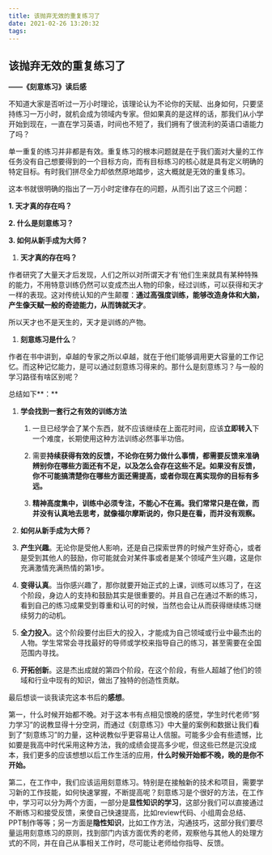 ```yaml
---
title: 该抛弃无效的重复练习了
date: 2021-02-26 13:20:32
tags:
---
```

## 该抛弃无效的重复练习了

**——《刻意练习》读后感**

不知道大家是否听过一万小时理论，该理论认为不论你的天赋、出身如何，只要坚持练习一万小时，就机会成为领域内专家。但如果真的是这样的话，那我们从小学开始到现在，一直在学习英语，时间也不短了，我们拥有了很流利的英语口语能力了吗？

单一重复的练习并非都是有效。重复练习的根本问题就是在于我们面对大量的工作任务没有自己想要得到的一个目标方向，而有目标练习的核心就是具有定义明确的特定目标。有时我们拼尽全力却依然原地踏步，这大概就是无效的重复练习。

这本书就很明确的指出了一万小时定律存在的问题，从而引出了这三个问题：

**1. 天才真的存在吗？**

**2. 什么是刻意练习？**

**3. 如何从新手成为大师？**

1.  **天才真的存在吗？**

作者研究了大量天才后发现，人们之所以对所谓天才有‘他们生来就具有某种特殊的能力，不用特意训练仍然可以变成杰出人物的印象，经过训练，可以获得和天才一样的表现。这对传统认知的产生颠覆：**通过高强度训练，能够改造身体和大脑，产生像天赋一般的奇迹能力，从而铸就天才**。

所以天才也不是天生的，天才是训练的产物。

1.  **刻意练习是什么**？

作者在书中讲到，卓越的专家之所以卓越，就在于他们能够调用更大容量的工作记忆。而这种记忆能力，是可以通过刻意练习得来的。那什么是刻意练习？与一般的学习路径有啥区别呢？

总结如下**：**

1.  **学会找到一套行之有效的训练方法**

    1.  一旦已经学会了某个东西，就不应该继续在上面花时间，应该**立即转入**下一个难度，长期使用这种方法训练必然事半功倍。

    2.  需要**持续获得有效的反馈，不论你在努力做什么事情，都需要反馈来准确辨别你在哪些方面还有不足，以及怎么会存在这些不足。如果没有反馈，你不可能搞清楚你在哪些方面还需提高，或者你现在离实现你的目标有多远。**

    3.  **精神高度集中，训练中必须专注，不能心不在焉。我们常常只是在做，而并没有认真地去思考，就像福尔摩斯说的，你只是在看，而并没有观察。**

2.  **如何从新手成为大师？**

3.  **产生兴趣**。无论你是受他人影响，还是自己探索世界的时候产生好奇心，或者是受到其他人的鼓励，你可能就会对某件事或者是某个领域产生兴趣，这是你充满激情充满热情的第1步。

4.  **变得认真**。当你感兴趣了，那你就要开始正式的上课，训练可以练习了，在这个阶段，身边人的支持和鼓励其实是很重要的。并且自己在通过不断的练习，看到自己的练习成果受到尊重和认可的时候，当然也会让从而获得继续练习继续努力的动机。

5.  **全力投入**。这个阶段要付出巨大的投入，才能成为自己领域或行业中最杰出的人物。学生常常会寻找最好的导师或学校来指导自己的练习，甚至需要在全国范围内寻找。

6.  **开拓创新**。这是杰出成就的第四个阶段，在这个阶段，有些人超越了他们的领域和行业中现有的知识，做出了独特的创造性贡献。

最后想谈一谈我读完这本书后的**感想**。

第一，什么时候开始都不晚。对于这本书有点相见恨晚的感觉，学生时代老师“努力学习”的说教显得十分空洞，而通过《刻意练习》中大量的案例和数据让我们看到了“刻意练习”的力量，这种说教似乎更容易让人信服。可能多少会有些遗憾，比如要是我高中时代采用这种方法，我的成绩会提高多少呢，但这些已然是沉没成本，我们更多的应该想想以后工作生活的应用，**什么时候开始都不晚，晚的是你不开始。**

第二，在工作中，我们应该运用刻意练习。特别是在接触新的技术和项目，需要学习新的工作技能，如何快速掌握，不断提高呢？刻意练习是个很好的方法，在工作中，学习可以分为两个方面，一部分是**显性知识的学习**，这部分我们可以直接通过不断练习和接受反馈，来使自己快速提高，比如review代码、小组周会总结、PPT制作等等；另一方面是**隐性知识**，比如工作方法，沟通技巧，这部分我们要尽量运用刻意练习的原则，找到部门内该方面优秀的老师，观察他与其他人的处理方式的不同，并在自己从事相关工作时，尽可能让老师给你指导、反馈。
